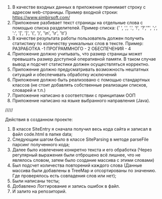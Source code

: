 1. В качестве входных данных в приложение принимает строку с адресом
web-страницы. Пример входной строки: https://www.simbirsoft.com/
2. Приложение разбивает текст страницы на отдельные слова с помощью
списка разделителей. Пример списка: {' ', ',', '.', '!', '?','"', ';', ':', '[', ']', '(', ')',
'\n', '\r', '\t'}
3. В качестве результата работы пользователь должен получить статистику по
количеству уникальных слов в тексте. Пример:
РАЗРАБОТКА -1
ПРОГРАММНОГО - 2
ОБЕСПЕЧЕНИЯ - 4
4. Приложение должно учитывать, что размер страницы может превышать
размер доступной оперативной памяти. В таком случае вывод и подсчет
статистики должен осуществляться корректно.
5. Приложение должно предусматривать возможность нештатных ситуаций и
обеспечивать обработку исключений
6. Приложение должно быть реализовано с помощью стандартных классов
(не стоит добавлять собственные реализации списков, словарей и т.п.)
7. Приложение написано в соответствии с принципами ООП
8. Приложение написано на языке выбранного направления (Java).

/////

Действия в созданном проекте:

1. В классе SiteEntry я сначала получил весь кода сайта и записал
в файл code.html в папке data;
2. Следующим шагом было в классе SiteParsing в методе parseFile
парсинг полученного кода;
3. Далее было извлечение конкретно текста и его обработка
(Через регулярный выражения были отброшено всё лишнее,
что не являлось словом, затем было создание массива
с этими словами)
4. Был подсчет количества повторений каждого слова 
(Данные массива были добавлены в TreeMap и отсортированы
по значению. Где проверялось есть совпадения слов или нет);
5. Были написаны тесты;
6. Добавлено Логгирование и запись ошибок в файл.
7. И залито на репозиторий.
